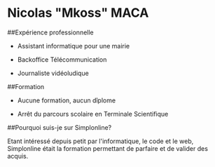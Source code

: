 # Nicolas "Mkoss" MACA

##Expérience professionnelle

* Assistant informatique pour une mairie

* Backoffice Télécommunication

* Journaliste vidéoludique

##Formation

* Aucune formation, aucun dîplome

* Arrêt du parcours scolaire en Terminale Scientifique

##Pourquoi suis-je sur Simplonline?

Etant intéressé depuis petit par l'informatique, le code et le web, Simplonline était la formation permettant de parfaire et de valider des acquis.